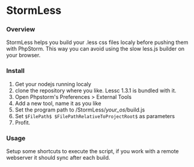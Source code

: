 # StormLess

### Overview

StormLess helps you build your .less css files localy before pushing them with PhpStorm. This way you can avoid using the slow less.js builder on your browser.

### Install

1. Get your nodejs running localy
2. clone the repository where you like. Lessc 1.3.1 is bundled with it.
3. Open Phpstorm's Preferences > External Tools
4. Add a new tool, name it as you like
5. Set the program path to /StormLess/*your_os*/build.js
6. Set `$FilePath$ $FilePathRelativeToProjectRoot$` as parameters
7. Profit.

### Usage

Setup some shortcuts to execute the script, if you work with a remote webserver it should sync after each build.